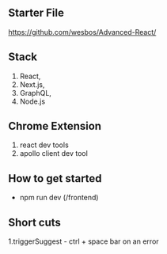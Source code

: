 ## Starter File
https://github.com/wesbos/Advanced-React/

## Stack
1. React, 
2. Next.js, 
3. GraphQL, 
4. Node.js

## Chrome Extension
1. react dev tools
2. apollo client dev tool

## How to get started

- npm run dev (/frontend)


## Short cuts
1.triggerSuggest - ctrl + space bar on an error